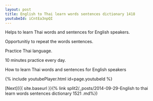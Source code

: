 ```yaml
---
layout: post
title: English to Thai learn words sentences dictionary 1418 
youtubeId: iCntEa3npQI
---
```

 
 
Helps to learn Thai words and sentences for English speakers.

Opportunitiy to repeat the words sentences. 

Practice Thai language. 
 
10 minutes practice every day. 
 
How to learn Thai words and sentences for English speakers 
 
{% include youtubePlayer.html id=page.youtubeId %}
 
 
[Next]({{ site.baseurl }}{% link  split2/_posts/2014-09-29-English to thai learn words sentences dictionary 1521 .md%})
 
